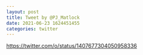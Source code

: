 ```yaml
--- 
layout: post 
title: Tweet by @PJ_Matlock 
date: 2021-06-23 1624451455 
categories: twitter 
--- 
```

https://twitter.com/o/status/1407677304050958336